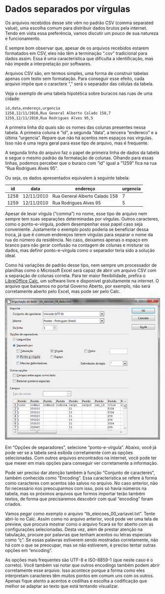 # Dados separados por vírgulas

Os arquivos recebidos desse site vêm no padrão CSV (comma separated value), uma escolha comum para distribuir dados brutos pela internet. Tendo em vista essa preferência, vamos discutir um pouco de sua natureza e funcionamento.

É sempre bom observar que, apesar de os arquivos recebidos estarem formatados em CSV, eles não têm a terminação “.csv” tradicional para dados assim. Essa é uma característica que dificulta a identificação, mas não impede a interpretação por softwares.

Arquivos CSV são, em termos simples, uma forma de construir tabelas apenas com texto sem formatação. Para conseguir esse efeito, cada arquivo impõe que o caractere “,” será o separador das células da tabela.

Veja o exemplo de uma tabela hipotética sobre buracos nas ruas de uma cidade:

```plain
id,data,endereço,urgencia
1258,12/11/2010,Rua General Alberto Calado 158,7
1259,12/11/2010,Rua Rodrigues Alves 95,5
```

A primeira linha diz quais são os nomes das colunas presentes nessa tabela. A primeira coluna é “id”, a segunda “data”, a terceira “endereco” e a última “urgencia”. Repare que não há acentos nem espaços nas vírgulas. Isso não é uma regra geral para esse tipo de arquivo, mas é frequente.

A segunda linha do arquivo faz o papel de primeira linha de dados da tabela e segue o mesmo padrão da formatação de colunas. Olhando para essas linhas, podemos perceber que o buraco com “id” igual a “1259” fica na rua “Rua Rodrigues Alves 95”.

Ou seja, os dados apresentados equivalem à seguinte tabela:

| id | data | endereço | urgencia |
| ------------ | ------------- | ------------ | ------------ |
| 1258 | 12/11/2010 | Rua General Alberto Calado 158 | 7 |
| 1259 | 12/11/2010 | Rua Rodrigues Alves 95 | 5 |

Apesar de levar vírgula (“comma”) no nome, esse tipo de arquivo nem sempre tem suas separações determinadas por vírgulas. Outros caracteres, como o ponto-e-vírgula, podem desempenhar esse papel caso seja conveniente. Justamente o exemplo posto poderia se beneficiar dessa troca, já que é comum endereços terem vírgulas para separar o nome da rua do número da residência. No caso, deixamos apenas o espaço em branco para não gerar confusão na contagem de colunas e misturar os dados, mas definir ponto-e-vírgula como o separador teria sido a solução ideal.

Como há variações de padrão desse tipo, nem sempre um processador de planilhas como o Microsoft Excel será capaz de abrir um arquivo CSV com a separação de colunas correta. Para ter maior flexibilidade, prefira o [LibreOffice Calc](https://pt-br.libreoffice.org/baixe-ja/libreoffice-stable/), um software livre e disponível gratuitamente na internet. O arquivo que baixamos no portal Governo Aberto, por exemplo, não será corretamente aberto pelo Excel, mas pode ser pelo Calc.

![Screeshot](../img/libreoffice-calc-csv.png)

Em “Opções de separadores”, selecione “ponto-e-vírgula”. Abaixo, você já pode ver se a tabela será exibida corretamente com as opções selecionadas. Com outros arquivos encontrados na internet, você pode ter que mexer em mais opções para conseguir ver corretamente a informação.

Pode ser preciso dar atenção também à função “Conjunto de caracteres”, também conhecida como “Encoding”. Essa característica se refere à forma como caracteres com acentos são salvos no arquivo. No caso anterior, não foi necessário nos preocuparmos com isso, pois só havia números na tabela, mas os próximos arquivos que formos importar terão também textos, de forma que precisaremos descobrir com qual “encoding” foram criados.

Vamos pegar como exemplo o arquivo “tb_eleicoes_00_variavel.txt”. Tente abri-lo no Calc. Assim como no arquivo anterior, você pode ver uma tela de preview, que procura mostrar como o arquivo ficará se for aberto com as configurações selecionadas. Desta vez, além de prestar atenção na tabulação, procure por palavras que tenham acentos ou letras especiais como “ç”. Se essas palavras estiverem sendo mostradas corretamente, não há com o que se preocupar, mas se não estiverem, é preciso tentar outras opções em “encoding”.

As opções mais frequentes são UTF-8 e ISO-8859-1 (que neste caso é o correto). Você também vai notar que outros encodings também podem abrir corretamente esse arquivo. Isso acontece porque a forma como eles interpretam caracteres têm muitos pontos em comum uns com os outros. Apenas fique atento a acentos e cedilhas e escolha a codificação que melhor se adaptar ao texto que está tentando visualizar.
